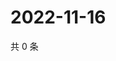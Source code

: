 # 2022-11-16

共 0 条

<!-- BEGIN WEIBO -->
<!-- 最后更新时间 Wed Nov 16 2022 18:16:46 GMT+0800 (China Standard Time) -->

<!-- END WEIBO -->
